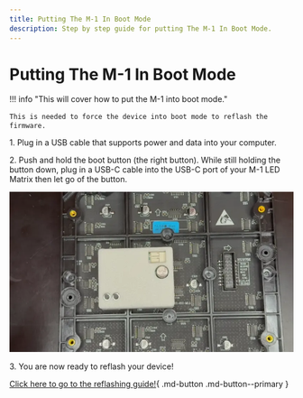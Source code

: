 ```yaml
---
title: Putting The M-1 In Boot Mode
description: Step by step guide for putting The M-1 In Boot Mode.
---
```

# Putting The M-1 In Boot Mode

!!! info "This will cover how to put the M-1 into boot mode."

    This is needed to force the device into boot mode to reflash the firmware.

1\. Plug in a USB cable that supports power and data into your computer.

2\. Push and hold the boot button (the right button). While still holding the button down, plug in a USB-C cable into the USB-C port of your M-1 LED Matrix then let go of the button.

![](../../../assets/m-1-hold-boot-webp.webp)

3\. You are now ready to reflash your device!

[Click here to go to the reflashing guide!](https://wiki.apolloautomation.com/products/m1/troubleshooting/m1-reflash/){ .md-button .md-button--primary }
